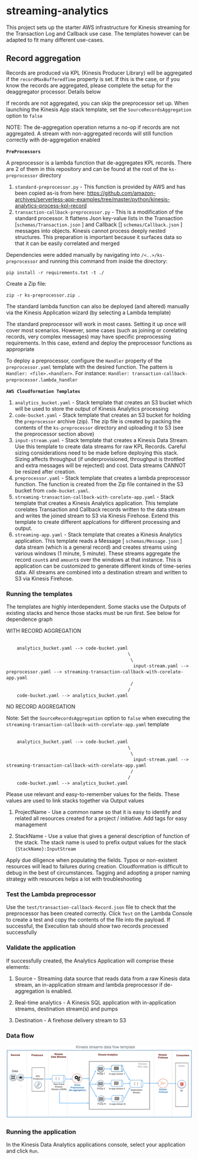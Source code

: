 # streaming-analytics

This project sets up the starter AWS infrastructure for Kinesis streaming for the Transaction Log and Callback use case. The templates however can be adapted to fit many different use-cases.

## Record aggregation

Records are produced via KPL (Kinesis Producer Library) will be aggregated if the `recordMaxBufferedTime` property is set. If this is the case, or if you know the records are aggregated, please complete the setup for the deaggregator processor. Details below

If records are not aggregated, you can skip the preprocessor set up. When launching the Kinesis App stack template, set the `SourceRecordsAggregation` option to `false`

NOTE: The de-aggregation operation returns a no-op if records are not aggregated. A stream with non-aggregated records will still function correctly with de-aggregation enabled

**`PreProcessors`**

A preprocessor is a lambda function that de-aggregates KPL records. There are 2 of them in this repository and can be found at the root of the `ks-preprocessor` directory

1. `standard-preprocessor.py` - This function is provided by AWS and has been copied as-is from here: https://github.com/amazon-archives/serverless-app-examples/tree/master/python/kinesis-analytics-process-kpl-record
2. `transaction-callback-preprocessor.py` - This is a modification of the standard processor. It flattens Json key-value lists in the Transaction [`schemas/Transaction.json` ] and Callback [] `schemas/Callback.json` ] messages into objects. Kinesis cannot process deeply nested structures. This preparation is important because it surfaces data so that it can be easily correlated and merged

Dependencies were added manually by navigating into `/<..>/ks-preprocessor` and running this command from inside the directory:

```
pip install -r requirements.txt -t ./

```

Create a Zip file:

```
zip -r ks-preprocessor.zip .

```

The standard lambda function can also be deployed (and altered) manually via the Kinesis Application wizard (by selecting a Lambda template)

The standard preprocessor will work in most cases. Setting it up once will cover most scenarios. However, some cases (such as joining or corelating records, very complex messages) may have specific preprocessing requirements. In this case, extend and deploy the preprocessor functions as appropriate

To deploy a preprocessor, configure the `Handler` property of the `preprocessor.yaml` template with the desired function. The pattern is `Handler: <file>.<handler>`.
For instance: `Handler: transaction-callback-preprocessor.lambda_handler`

**`AWS Cloudformation Templates`**

1. `analytics_bucket.yaml` - Stack template that creates an S3 bucket which will be used to store the output of Kinesis Analytics processing
2. `code-bucket.yaml` - Stack template that creates an S3 bucket for holding the `preprocessor` archive (zip). The zip file is created by packing the contents of the `ks-preprocessor` directory and uploading it to S3 (see the preprocessor section above)
3. `input-stream.yaml` - Stack template that creates a Kinesis Data Stream. Use this template to create data streams for raw KPL Records. Careful sizing considerations need to be made before deploying this stack. Sizing affects throughput (if underprovisioned, throughput is throttled and extra messages will be rejected) and cost. Data streams CANNOT be resized after creation.
4. `preprocessor.yaml` - Stack template that creates a lambda preprocessor function. The function is created from the Zip file contained in the S3 bucket from `code-bucket.yaml`.
5. `streaming-transaction-callback-with-corelate-app.yaml` - Stack template that creates a Kinesis Analytics application. This template corelates Transaction and Callback records written to the data stream and writes the joined stream to S3 via Kinesis Firehose. Extend this template to create different applcations for different processing and output.
6. `streaming-app.yaml` - Stack template that creates a Kinesis Analytics application. This template reads a Message [ `schemas/Message.json` ] data stream (which is a general record) and creates streams using various windows (1 minute, 5 minute). These streams aggregate the record `count`s and `amount`s over the windows at that instance. This is application can be customized to generate different kinds of time-series data. All streams are combined into a destination stream and written to S3 via Kinesis Firehose.

### Running the templates

The templates are highly interdependent. Some stacks use the Outputs of existing stacks and hence those stacks must be run first. See below for dependence graph

WITH RECORD AGGREGATION

```

    analytics_bucket.yaml --> code-bucket.yaml
                                              \
                                               \
                                                input-stream.yaml --> preprocessor.yaml --> streaming-transaction-callback-with-corelate-app.yaml
                                               /
                                              /
    code-bucket.yaml --> analytics_bucket.yaml

```

NO RECORD AGGREGATION

Note: Set the `SourceRecordsAggregation` option to `false` when executing the `streaming-transaction-callback-with-corelate-app.yaml` template

```

    analytics_bucket.yaml --> code-bucket.yaml
                                              \
                                               \
                                                input-stream.yaml --> streaming-transaction-callback-with-corelate-app.yaml
                                               /
                                              /
    code-bucket.yaml --> analytics_bucket.yaml

```

Please use relevant and easy-to-remember values for the fields. These values are used to link stacks together via Output values

1. ProjectName - Use a common name so that it is easy to identify and related all resources created for a project / initiative. Add tags for easy management

2. StackName - Use a value that gives a general description of function of the stack. The stack name is used to prefix output values for the stack `{StackName}:InputStream`

Apply due diligence when populating the fields. Typos or non-existent resources will lead to failures during creation. Cloudformation is difficult to debug in the best of circumstances. Tagging and adopting a proper naming strategy with resources helps a lot with troubleshooting

### Test the Lambda preprocessor

Use the `test/transaction-callback-Record.json` file to check that the preprocessor has been created correctly. Click `Test` on the Lambda Console to create a test and copy the contents of the file into the payload. If successful, the Execution tab should show two records processed successfully

### Validate the application

If successfully created, the Analytics Application will comprise these elements:

1. Source - Streaming data source that reads data from a raw Kinesis data stream, an in-application stream and lambda preprocessor if de-aggregation is enabled.

2. Real-time analytics - A Kinesis SQL application with in-application streams, destination stream(s) and pumps

3. Destination - A firehose delivery stream to S3

### Data flow

![Test Image](./resources/images/ksflow.png)

### Running the application

In the Kinesis Data Analytics applications console, select your application and click `Run`.

